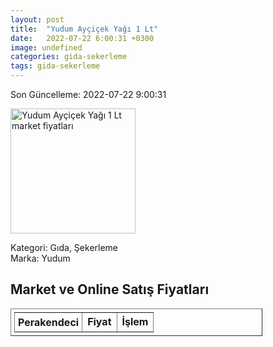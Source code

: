 ```yaml
---
layout: post
title:  "Yudum Ayçiçek Yağı 1 Lt"
date:   2022-07-22 6:00:31 +0300
image: undefined
categories: gida-sekerleme
tags: gida-sekerleme
---
```


Son Güncelleme: 2022-07-22 9:00:31

<img src="undefined" width="200" alt="Yudum Ayçiçek Yağı 1 Lt market fiyatları" />

Kategori: Gıda, Şekerleme
<br />
Marka: Yudum

<h2>Market ve Online Satış Fiyatları</h2>

<table border="1" style="padding: 5px;width:80%;">
  <tr>
    <td style="padding: 5px;"><strong>Perakendeci</strong></td>
    <td><strong>Fiyat</strong></td>
    <td><strong>İşlem</strong></td>
  </tr>
  
</table>

